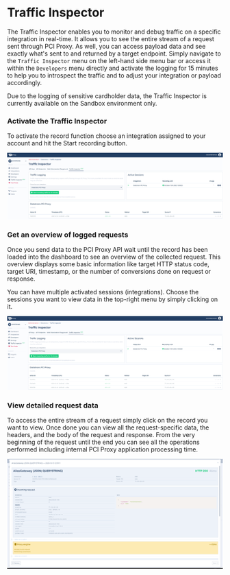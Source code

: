 # Traffic Inspector

The Traffic Inspector enables you to monitor and debug traffic on a specific integration in real-time. It allows you to see the entire stream of a request sent through PCI Proxy. As well, you can access payload data and see exactly what's sent to and returned by a target endpoint. Simply navigate to the `Traffic Inspector` menu on the left-hand side menu bar or access it within the `Developers` menu directly and activate the logging for 15 minutes to help you to introspect the traffic and to adjust your integration or payload accordingly.

Due to the logging of sensitive cardholder data, the Traffic Inspector is currently available on the Sandbox environment only.

### Activate the Traffic Inspector <a href="#activate-the-traffic-inspector" id="activate-the-traffic-inspector"></a>

To activate the record function choose an integration assigned to your account and hit the Start recording button.

![](<../../.gitbook/assets/traffic inspector 1.png>)

### Get an overview of logged requests  <a href="#get-an-overview-about-logged-requests" id="get-an-overview-about-logged-requests"></a>

Once you send data to the PCI Proxy API wait until the record has been loaded into the dashboard to see an overview of the collected request. This overview displays some basic information like target HTTP status code, target URI, timestamp, or the number of conversions done on request or response.

You can have multiple activated sessions (integrations). Choose the sessions you want to view data in the top-right menu by simply clicking on it.

![](<../../.gitbook/assets/traffic inspector 2.png>)

### View detailed request data <a href="#view-detailed-request-data" id="view-detailed-request-data"></a>

To access the entire stream of a request simply click on the record you want to view. Once done you can view all the request-specific data, the headers, and the body of the request and response. From the very beginning of the request until the end you can see all the operations performed including internal PCI Proxy application processing time.

![](<../../.gitbook/assets/traffic inspector 3.png>)


